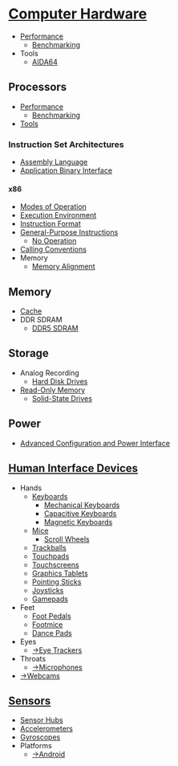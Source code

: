 # [Computer Hardware](Computer%20Hardware.md)
- [Performance](Performance/README.md)
  - [Benchmarking](Performance/Benchmarking.md)
- Tools
  - [AIDA64](Tools/AIDA64.md)

## Processors
- [Performance](Processors/Performance/README.md)
  - [Benchmarking](Processors/Performance/Benchmarking.md)
- [Tools](Processors/Tools.md)

### Instruction Set Architectures
- [Assembly Language](Processors/ISAs/Assembly%20Language.md)
- [Application Binary Interface](Processors/ISAs/ABI/README.md)

#### x86
- [Modes of Operation](Processors/ISAs/x86/Modes%20of%20Operation.md)
- [Execution Environment](Processors/ISAs/x86/Execution%20Environment.md)
- [Instruction Format](Processors/ISAs/x86/Instruction%20Format.md)
- [General-Purpose Instructions](Processors/ISAs/x86/General-Purpose%20Instructions/README.md)
  - [No Operation](Processors/ISAs/x86/General-Purpose%20Instructions/No%20Operation.md)
- [Calling Conventions](Processors/ISAs/x86/Calling%20Conventions.md)
- Memory
  - [Memory Alignment](Processors/ISAs/x86/Memory/Alignment.md)

## Memory
- [Cache](Memory/Cache.md)
- DDR SDRAM
  - [DDR5 SDRAM](Memory/DDR%20SDRAM/DDR5%20SDRAM.md)

## Storage
- Analog Recording
  - [Hard Disk Drives](Storage/Analog%20Recording/HDD/README.md)
- [Read-Only Memory](Storage/ROM/README.md)
  - [Solid-State Drives](Storage/ROM/SSD/README.md)

## Power
- [Advanced Configuration and Power Interface](Power/ACPI.md)

## [Human Interface Devices](Human/README.md)
- Hands
  - [Keyboards](Human/Keyboards/README.md)
    - [Mechanical Keyboards](Human/Keyboards/Mechanical.md)
    - [Capacitive Keyboards](Human/Keyboards/Capacitive.md)
    - [Magnetic Keyboards](Human/Keyboards/Magnetic.md)
  - [Mice](Human/Mice/README.md)
    - [Scroll Wheels](Human/Mice/Scroll%20Wheels.md)
  - [Trackballs](Human/Trackballs/README.md)
  - [Touchpads](Human/Touchpads/README.md)
  - [Touchscreens](Human/Touchscreen/README.md)
  - [Graphics Tablets](Human/Graphics%20Tablets/README.md) 
  - [Pointing Sticks](Human/Poingting%20Sticks/README.md)
  - [Joysticks](Human/Joysticks/README.md)
  - [Gamepads](Human/Gamepads/README.md)
- Feet
  - [Foot Pedals](Human/Foot%20Pedals/README.md)
  - [Footmice](Human/Footmice/README.md)
  - [Dance Pads](Human/Dance%20Pads/README.md)
- Eyes
  - [→Eye Trackers](https://github.com/Chaoses-Ib/VisualComputing/blob/main/Photography/Eye%20Trackers/README.md)
- Throats
  - [→Microphones](https://github.com/Chaoses-Ib/SoundComputing/blob/main/Recording/Microphones.md)
- [→Webcams](https://github.com/Chaoses-Ib/VisualComputing/blob/main/Photography/Cameras/Webcams.md)

## [Sensors](Sensors/README.md)
- [Sensor Hubs](Sensors/Sensor%20Hubs.md)
- [Accelerometers](Sensors/Accelerometers.md)
- [Gyroscopes](Sensors/Gyroscopes.md)
- Platforms
  - [→Android](https://github.com/Chaoses-Ib/Linux/blob/main/Distributions/Android/Sensors/README.md)